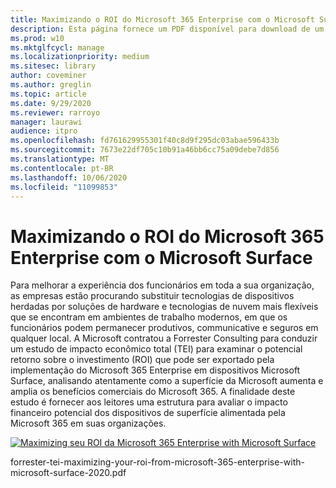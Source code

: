 ```yaml
---
title: Maximizando o ROI do Microsoft 365 Enterprise com o Microsoft Surface
description: Esta página fornece um PDF disponível para download de um estudo de impacto econômico total da Forrester, que foi encerrado pela Microsoft.
ms.prod: w10
ms.mktglfcycl: manage
ms.localizationpriority: medium
ms.sitesec: library
author: coveminer
ms.author: greglin
ms.topic: article
ms.date: 9/29/2020
ms.reviewer: rarroyo
manager: laurawi
audience: itpro
ms.openlocfilehash: fd761629955301f40c8d9f295dc03abae596433b
ms.sourcegitcommit: 7673e22df705c10b91a46bb6cc75a09debe7d856
ms.translationtype: MT
ms.contentlocale: pt-BR
ms.lasthandoff: 10/06/2020
ms.locfileid: "11099853"
---
```

# Maximizando o ROI do Microsoft 365 Enterprise com o Microsoft Surface

 Para melhorar a experiência dos funcionários em toda a sua organização, as empresas estão procurando substituir tecnologias de dispositivos herdadas por soluções de hardware e tecnologias de nuvem mais flexíveis que se encontram em ambientes de trabalho modernos, em que os funcionários podem permanecer produtivos, communicative e seguros em qualquer local. A Microsoft contratou a Forrester Consulting para conduzir um estudo de impacto econômico total (TEI) para examinar o potencial retorno sobre o investimento (ROI) que pode ser exportado pela implementação do Microsoft 365 Enterprise em dispositivos Microsoft Surface, analisando atentamente como a superfície da Microsoft aumenta e amplia os benefícios comerciais do Microsoft 365. A finalidade deste estudo é fornecer aos leitores uma estrutura para avaliar o impacto financeiro potencial dos dispositivos de superfície alimentada pela Microsoft 365 em suas organizações.

[![Maximizing seu ROI da Microsoft 365 Enterprise with Microsoft Surface](./images/download-report.png)](./media/forrester-tei-maximizing-your-roi-from-microsoft-365-enterprise-with-microsoft-surface-2020.pdf)


forrester-tei-maximizing-your-roi-from-microsoft-365-enterprise-with-microsoft-surface-2020.pdf


